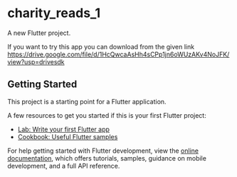 # charity_reads_1

A new Flutter project.

If you want to try this app you can download from the given link
https://drive.google.com/file/d/1HcQwcaAsHh4sCPp1jn6oWUzAKv4NoJFK/view?usp=drivesdk

## Getting Started

This project is a starting point for a Flutter application.

A few resources to get you started if this is your first Flutter project:

- [Lab: Write your first Flutter app](https://docs.flutter.dev/get-started/codelab)
- [Cookbook: Useful Flutter samples](https://docs.flutter.dev/cookbook)

For help getting started with Flutter development, view the
[online documentation](https://docs.flutter.dev/), which offers tutorials,
samples, guidance on mobile development, and a full API reference.
